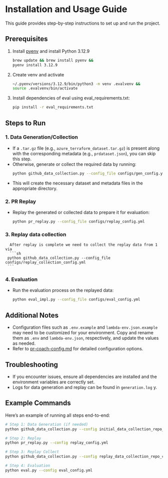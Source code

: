 # Installation and Usage Guide

This guide provides step-by-step instructions to set up and run the project.

## Prerequisites

1. Install [pyenv](https://github.com/pyenv/pyenv?tab=readme-ov-file#installation) and install Python 3.12.9
   ```bash
   brew update && brew install pyenv &&
   pyenv install 3.12.9

2. Create venv and activate
   ```bash
   ~/.pyenv/versions/3.12.9/bin/python3 -m venv .evalvenv &&
   source .evalvenv/bin/activate
   ```
3. Install dependencies of eval using eval_requirements.txt:

   ```sh
   pip install -r eval_requirements.txt
   ```

## Steps to Run

### 1. Data Generation/Collection
   - If a `.tar.gz` file (e.g., `azure_terraform_dataset.tar.gz`) is present along with the corresponding metadata (e.g., `prdataset.json`), you can skip this step.
   - Otherwise, generate or collect the required data by running:
     ```sh
     python github_data_collection.py --config_file configs/gen_config.yml
     ```
   - This will create the necessary dataset and metadata files in the appropriate directory.

### 2. PR Replay
   - Replay the generated or collected data to prepare it for evaluation:
     ```sh
     python pr_replay.py --config_file configs/replay_config.yml
     ```
### 3. Replay data collection
      After replay is complete we need to collect the replay data from 1 via
      ```sh
     python github_data_collection.py --config_file configs/replay_collection_config.yml
     ```
### 4. Evaluation
   - Run the evaluation process on the replayed data:
     ```sh
     python eval_impl.py --config_file configs/eval_config.yml
     ```

## Additional Notes

- Configuration files such as `.env.example` and `lambda-env.json.example` may need to be customized for your environment. Copy and rename them as `.env` and `lambda-env.json`, respectively, and update the values as needed.
- Refer to [pr-coach-config.md](../pr-coach-config.md) for detailed configuration options.

## Troubleshooting

- If you encounter issues, ensure all dependencies are installed and the environment variables are correctly set.
- Logs for data generation and replay can be found in `generation.log` y.

## Example Commands

Here’s an example of running all steps end-to-end:
```sh
# Step 1: Data Generation (if needed)
python github_data_collection.py --config initial_data_collection_repo_config.yml

# Step 2: Replay
python pr_replay.py --config replay_config.yml

# Step 3: Replay Collect
python github_data_collection.py --config replay_data_collection_repo_config.yml

# Step 4: Evaluation
python eval.py --config eval_config.yml
```
